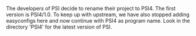 The developers of PSI decide to rename their project to PSI4. The first version is PSI4/1.0.
To keep up with upstream, we have also stopped adding easyconfigs here and now continue with PSI4 as
program name. Look in the directory 'PSI4' for the latest version of PSI.
